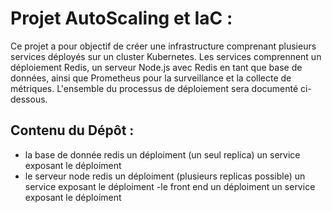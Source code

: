 # Projet AutoScaling et IaC :

Ce projet a pour objectif de créer une infrastructure comprenant plusieurs services déployés sur un cluster Kubernetes. Les services comprennent un déploiement Redis, un serveur Node.js avec Redis en tant que base de données, ainsi que Prometheus pour la surveillance et la collecte de métriques. L'ensemble du processus de déploiement sera documenté ci-dessous.


## Contenu du Dépôt : 
- la base de donnée redis
  un déploiment (un seul replica)
  un service exposant le déploiment
- le serveur node redis
  un déploiment (plusieurs replicas possible)
  un service exposant le déploiment
-le front end
  un déploiment
  un service exposant le déploiment
